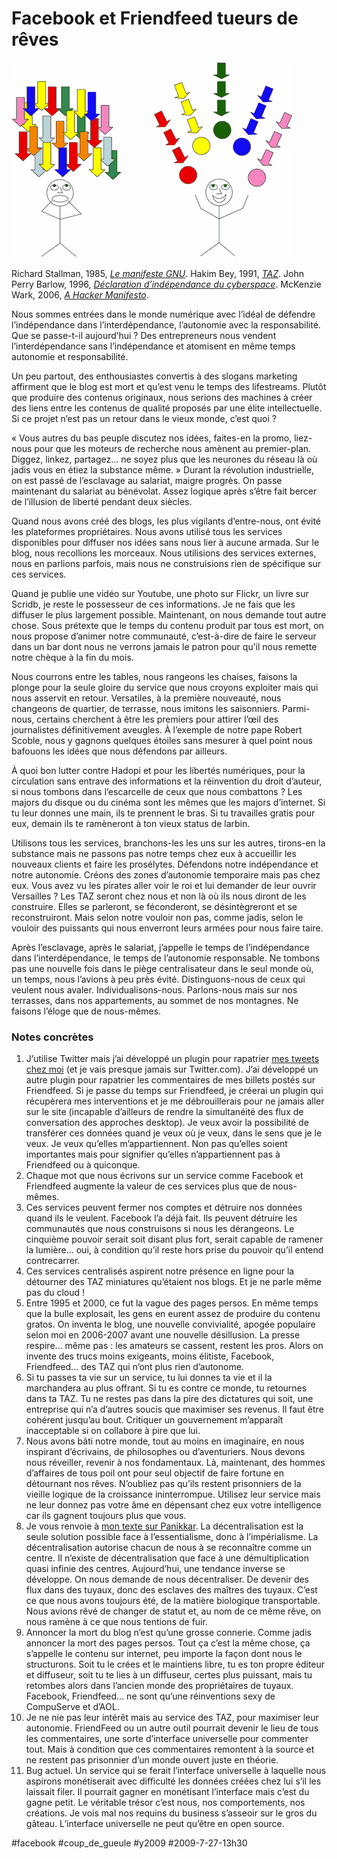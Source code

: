 # Facebook et Friendfeed tueurs de rêves

![](_i/ff.png)

Richard Stallman, 1985, [*Le manifeste GNU*](http://www.gnu.org/gnu/manifesto.fr.html). Hakim Bey, 1991, [*TAZ*](http://www.lyber-eclat.net/lyber/taz.html). John Perry Barlow, 1996, [*Déclaration d’indépendance du cyberspace*](http://www.freescape.eu.org/eclat/1partie/Barlow/barlowtxt.html). McKenzie Wark, 2006, [*A Hacker Manifesto*](../../2007/7/loin-d%E2%80%99etre-libre.md).

Nous sommes entrées dans le monde numérique avec l’idéal de défendre l’indépendance dans l’interdépendance, l’autonomie avec la responsabilité. Que se passe-t-il aujourd’hui ? Des entrepreneurs nous vendent l’interdépendance sans l’indépendance et atomisent en même temps autonomie et responsabilité.

Un peu partout, des enthousiastes convertis à des slogans marketing affirment que le blog est mort et qu’est venu le temps des lifestreams. Plutôt que produire des contenus originaux, nous serions des machines à créer des liens entre les contenus de qualité proposés par une élite intellectuelle. Si ce projet n’est pas un retour dans le vieux monde, c’est quoi ?

« Vous autres du bas peuple discutez nos idées, faites-en la promo, liez-nous pour que les moteurs de recherche nous amènent au premier-plan. Diggez, linkez, partagez… ne soyez plus que les neurones du réseau là où jadis vous en étiez la substance même. » Durant la révolution industrielle, on est passé de l’esclavage au salariat, maigre progrès. On passe maintenant du salariat au bénévolat. Assez logique après s’être fait bercer de l’illusion de liberté pendant deux siècles.

Quand nous avons créé des blogs, les plus vigilants d’entre-nous, ont évité les plateformes propriétaires. Nous avons utilisé tous les services disponibles pour diffuser nos idées sans nous lier à aucune armada. Sur le blog, nous recollions les morceaux. Nous utilisions des services externes, nous en parlions parfois, mais nous ne construisions rien de spécifique sur ces services.

Quand je publie une vidéo sur Youtube, une photo sur Flickr, un livre sur Scridb, je reste le possesseur de ces informations. Je ne fais que les diffuser le plus largement possible. Maintenant, on nous demande tout autre chose. Sous prétexte que le temps du contenu produit par tous est mort, on nous propose d’animer notre communauté, c’est-à-dire de faire le serveur dans un bar dont nous ne verrons jamais le patron pour qu’il nous remette notre chèque à la fin du mois.

Nous courrons entre les tables, nous rangeons les chaises, faisons la plonge pour la seule gloire du service que nous croyons exploiter mais qui nous asservit en retour. Versatiles, à la première nouveauté, nous changeons de quartier, de terrasse, nous imitons les saisonniers. Parmi-nous, certains cherchent à être les premiers pour attirer l’œil des journalistes définitivement aveugles. À l’exemple de notre pape Robert Scoble, nous y gagnons quelques étoiles sans mesurer à quel point nous bafouons les idées que nous défendons par ailleurs.

À quoi bon lutter contre Hadopi et pour les libertés numériques, pour la circulation sans entrave des informations et la réinvention du droit d’auteur, si nous tombons dans l’escarcelle de ceux que nous combattons ? Les majors du disque ou du cinéma sont les mêmes que les majors d’internet. Si tu leur donnes une main, ils te prennent le bras. Si tu travailles gratis pour eux, demain ils te ramèneront à ton vieux status de larbin.

Utilisons tous les services, branchons-les les uns sur les autres, tirons-en la substance mais ne passons pas notre temps chez eux à accueillir les nouveaux clients et faire les prosélytes. Défendons notre indépendance et notre autonomie. Créons des zones d’autonomie temporaire mais pas chez eux. Vous avez vu les pirates aller voir le roi et lui demander de leur ouvrir Versailles ? Les TAZ seront chez nous et non là où ils nous diront de les construire. Elles se parleront, se féconderont, se désintègreront et se reconstruiront. Mais selon notre vouloir non pas, comme jadis, selon le vouloir des puissants qui nous enverront leurs armées pour nous faire taire.

Après l’esclavage, après le salariat, j’appelle le temps de l’indépendance dans l’interdépendance, le temps de l’autonomie responsable. Ne tombons pas une nouvelle fois dans le piège centralisateur dans le seul monde où, un temps, nous l’avions à peu près évité. Distinguons-nous de ceux qui veulent nous avaler. Individualisons-nous. Parlons-nous mais sur nos terrasses, dans nos appartements, au sommet de nos montagnes. Ne faisons l’éloge que de nous-mêmes.

### Notes concrètes

1. J’utilise Twitter mais j’ai développé un plugin pour rapatrier [mes tweets chez moi](../../page/category/twitter) (et je vais presque jamais sur Twitter.com). J’ai développé un autre plugin pour rapatrier les commentaires de mes billets postés sur Friendfeed. Si je passe du temps sur Friendfeed, je créerai un plugin qui récupèrera mes interventions et je me débrouillerais pour ne jamais aller sur le site (incapable d’ailleurs de rendre la simultanéité des flux de conversation des approches desktop). Je veux avoir la possibilité de transférer ces données quand je veux où je veux, dans le sens que je le veux. Je veux qu’elles m’appartiennent. Non pas qu’elles soient importantes mais pour signifier qu’elles n’appartiennent pas à Friendfeed ou à quiconque.
2. Chaque mot que nous écrivons sur un service comme Facebook et Friendfeed augmente la valeur de ces services plus que de nous-mêmes.
3. Ces services peuvent fermer nos comptes et détruire nos données quand ils le veulent. Facebook l’a déjà fait. Ils peuvent détruire les communautés que nous construisons si nous les dérangeons. Le cinquième pouvoir serait soit disant plus fort, serait capable de ramener la lumière… oui, à condition qu’il reste hors prise du pouvoir qu’il entend contrecarrer.
4. Ces services centralisés aspirent notre présence en ligne pour la détourner des TAZ miniatures qu’étaient nos blogs. Et je ne parle même pas du cloud !
5. Entre 1995 et 2000, ce fut la vague des pages persos. En même temps que la bulle explosait, les gens en eurent assez de produire du contenu gratos. On inventa le blog, une nouvelle convivialité, apogée populaire selon moi en 2006-2007 avant une nouvelle désillusion. La presse respire… même pas : les amateurs se cassent, restent les pros. Alors on invente des trucs moins exigeants, moins élitiste, Facebook, Friendfeed… des TAZ qui n’ont plus rien d’autonome.
6. Si tu passes ta vie sur un service, tu lui donnes ta vie et il la marchandera au plus offrant. Si tu es contre ce monde, tu retournes dans ta TAZ. Tu ne restes pas dans la pire des dictatures qui soit, une entreprise qui n’a d’autres soucis que maximiser ses revenus. Il faut être cohérent jusqu’au bout. Critiquer un gouvernement m’apparaît inacceptable si on collabore à pire que lui.
7. Nous avons bâti notre monde, tout au moins en imaginaire, en nous inspirant d’écrivains, de philosophes ou d’aventuriers. Nous devons nous réveiller, revenir à nos fondamentaux. Là, maintenant, des hommes d’affaires de tous poil ont pour seul objectif de faire fortune en détournant nos rêves. N’oubliez pas qu’ils restent prisonniers de la vieille logique de la croissance ininterrompue. Utilisez leur service mais ne leur donnez pas votre âme en dépensant chez eux votre intelligence car ils gagnent toujours plus que vous.
8. Je vous renvoie à [mon texte sur Panikkar](../2/panikkar-extra-lucide.md). La décentralisation est la seule solution possible face à l’essentialisme, donc à l’impérialisme. La décentralisation autorise chacun de nous à se reconnaître comme un centre. Il n’existe de décentralisation que face à une démultiplication quasi infinie des centres. Aujourd’hui, une tendance inverse se développe. On nous demande de nous décentraliser. De devenir des flux dans des tuyaux, donc des esclaves des maîtres des tuyaux. C’est ce que nous avons toujours été, de la matière biologique transportable. Nous avions rêvé de changer de statut et, au nom de ce même rêve, on nous ramène à ce que nous tentions de fuir.
9. Annoncer la mort du blog n’est qu’une grosse connerie. Comme jadis annoncer la mort des pages persos. Tout ça c’est la même chose, ça s’appelle le contenu sur internet, peu importe la façon dont nous le structurons. Soit tu le crées et le maintiens libre, tu es ton propre éditeur et diffuseur, soit tu te lies à un diffuseur, certes plus puissant, mais tu retombes alors dans l’ancien monde des propriétaires de tuyaux. Facebook, Friendfeed… ne sont qu’une réinventions sexy de CompuServe et d’AOL.
10. Je ne nie pas leur intérêt mais au service des TAZ, pour maximiser leur autonomie. FriendFeed ou un autre outil pourrait devenir le lieu de tous les commentaires, une sorte d’interface universelle pour commenter tout. Mais à condition que ces commentaires remontent à la source et ne restent pas prisonnier d’un monde ouvert juste en théorie.
11. Bug actuel. Un service qui se ferait l’interface universelle à laquelle nous aspirons monétiserait avec difficulté les données créées chez lui s’il les laissait filer. Il pourrait gagner en monétisant l’interface mais c’est du gagne petit. Le véritable trésor c’est nous, nos comportements, nos créations. Je vois mal nos requins du business s’asseoir sur le gros du gâteau. L’interface universelle ne peut qu’être en open source.


#facebook #coup_de_gueule #y2009 #2009-7-27-13h30
